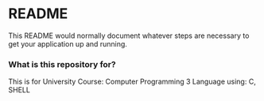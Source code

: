 # README #

This README would normally document whatever steps are necessary to get your application up and running.

### What is this repository for? ###

This is for University Course: Computer Programming 3
Language using: C, SHELL

